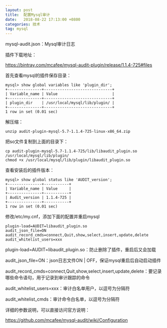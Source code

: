 ```yaml
---
layout: post
title:  配置Mysql审计
date:   2018-08-22 17:13:00 +0800
categories: 技术
tag: mysql
---
```



mysql-audit.json：Mysql审计日志

 

插件下载地址：

https://bintray.com/mcafee/mysql-audit-plugin/release/1.1.4-725#files

首先查看mysql的插件保存目录：

	mysql> show global variables like 'plugin_dir';
	+---------------+------------------------------+
	| Variable_name | Value                        |
	+---------------+------------------------------+
	| plugin_dir    | /usr/local/mysql/lib/plugin/ |
	+---------------+------------------------------+
	1 row in set (0.01 sec)

解压缩：

	unzip audit-plugin-mysql-5.7-1.1.4-725-linux-x86_64.zip

把so文件复制到上面的目录下：

	cp audit-plugin-mysql-5.7-1.1.4-725/lib/libaudit_plugin.so /usr/local/mysql/lib/plugin/
	chmod +x /usr/local/mysql/lib/plugin/libaudit_plugin.so

查看安装后的插件版本：

	mysql> show global status like 'AUDIT_version';
	+---------------+-----------+
	| Variable_name | Value     |
	+---------------+-----------+
	| Audit_version | 1.1.4-725 |
	+---------------+-----------+
	1 row in set (0.01 sec)

修改/etc/my.cnf，添加下面的配置并重启mysql

	plugin-load=AUDIT=libaudit_plugin.so
	audit_json_file=ON
	audit_record_cmds=connect,Quit,show,select,insert,update,delete
	audit_whitelist_users=xxx

plugin-load=AUDIT=libaudit_plugin.so：防止删除了插件，重启后又会加载

audit_json_file=ON：json日志文件ON \| OFF，保证mysql重启后自动启动插件

audit_record_cmds=connect,Quit,show,select,insert,update,delete：要记录哪些命令语句，用于记录到审计跟踪的命令

audit_whitelist_users=xxx：审计白名单用户，以逗号为分隔符

audit_whitelist_cmds：审计命令白名单，以逗号为分隔符

详细的参数说明，可以直接访问官方说明：

https://github.com/mcafee/mysql-audit/wiki/Configuration